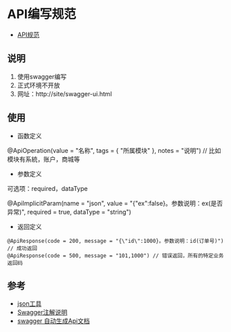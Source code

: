 # API编写规范

* [API规范](https://taihang.wangyaqi.cn/#/spec/api)

## 说明
1. 使用swagger编写
1. 正式环境不开放
1. 网址：http://site/swagger-ui.html

## 使用
* 函数定义

@ApiOperation(value = "名称", tags = { "所属模块" }, notes = "说明") // 比如模块有系統，账户，商城等

* 参数定义

可选项：required，dataType

@ApiImplicitParam(name = "json", value = "{\"ex\":false}。参数说明：ex(是否异常)", required = true, dataType = "string")

* 返回定义
```
@ApiResponse(code = 200, message = "{\"id\":1000}。参数说明：id(订单号)") // 成功返回
@ApiResponse(code = 500, message = "101,1000") // 错误返回，所有的特定业务返回码
```

## 参考
* [json工具](http://www.jsoneditoronline.org/)
* [Swagger注解说明](https://github.com/swagger-api/swagger-core/wiki/annotations)
* [swagger 自动生成Api文档](https://qiyatech.gitbooks.io/techdocs/content/kai-fa-ji-cheng-an-zhuang/swagger-zi-dong-sheng-cheng-api-wen-dang.html)
